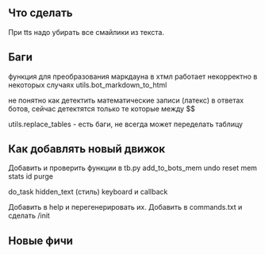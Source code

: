 ## Что сделать

При tts надо убирать все смайлики из текста. 

## Баги

функция для преобразования маркдауна в хтмл работает некорректно в некоторых случаях
   utils.bot_markdown_to_html

не понятно как детектить математические записи (латекс) в ответах ботов, сейчас детектятся только те которые между $$

utils.replace_tables - есть баги, не всегда может переделать таблицу


## Как добавлять новый движок

Добавить и проверить функции в tb.py
   add_to_bots_mem
   undo
   reset
   mem
   stats
   id
   purge

   do_task
      hidden_text (стиль)
   keyboard и callback

Добавить в help и перегенерировать их.
Добавить в commands.txt и сделать /init

## Новые фичи

